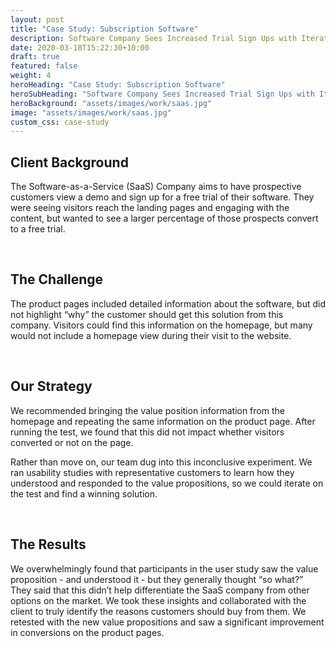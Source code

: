 ```yaml
---
layout: post
title: "Case Study: Subscription Software"
description: Software Company Sees Increased Trial Sign Ups with Iteratively Improved Value Proposition
date: 2020-03-18T15:22:30+10:00
draft: true
featured: false
weight: 4
heroHeading: "Case Study: Subscription Software"
heroSubHeading: "Software Company Sees Increased Trial Sign Ups with Iteratively Improved Value Proposition"
heroBackground: "assets/images/work/saas.jpg"
image: "assets/images/work/saas.jpg"
custom_css: case-study
---
```


## Client Background

The Software-as-a-Service (SaaS) Company aims to have prospective customers view a demo and sign up for a free trial of their software. They were seeing visitors reach the landing pages and engaging with the content, but wanted to see a larger percentage of those prospects convert to a free trial.

<br>

## The Challenge

The product pages included detailed information about the software, but did not highlight “why” the customer should get this solution from this company. Visitors could find this information on the homepage, but many would not include a homepage view during their visit to the website.

<br>

## Our Strategy

We recommended bringing the value position information from the homepage and repeating the same information on the product page. After running the test, we found that this did not impact whether visitors converted or not on the page.

Rather than move on, our team dug into this inconclusive experiment. We ran usability studies with representative customers to learn how they understood and responded to the value propositions, so we could iterate on the test and find a winning solution.

<br>

## The Results

We overwhelmingly found that participants in the user study saw the value proposition - and understood it - but they generally thought “so what?” They said that this didn’t help differentiate the SaaS company from other options on the market. We took these insights and collaborated with the client to truly identify the reasons customers should buy from them. We retested with the new value propositions and saw a significant improvement in conversions on the product pages.
